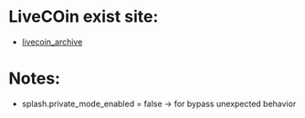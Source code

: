 # LiveCOin exist site:
- [livecoin_archive](https://web.archive.org/web/20200116052415/https://www.livecoin.net/en/)

# Notes:
- splash.private_mode_enabled = false -> for bypass unexpected behavior